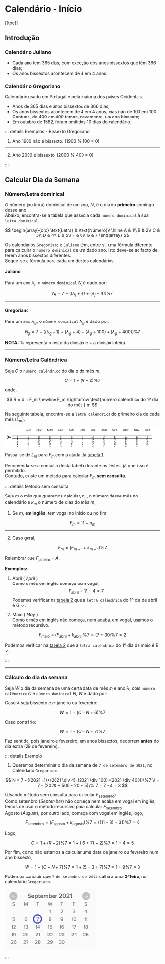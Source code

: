 # Calendário - Início

[[toc]]

## Introdução

### Calendário Juliano

- Cada ano tem 365 dias, com exceção dos anos bissextos que têm 366 dias;
- Os anos bissextos acontecem de 4 em 4 anos.

### Calendário Gregoriano

Calendário usado em Portugal e pela maioria dos países Ocidentais.

- Anos de 365 dias e anos bissextos de 366 dias;
- Os anos bissextos acontecem de 4 em 4 anos, mas não de 100 em 100. Contudo, de 400 em 400 temos, novamente, um ano bissexto;
- Em outubro de 1582, foram omitidos 10 dias do calendário.

::: details Exemplos - Bissexto Gregoriano

1. Ano 1900 não é bissexto. (1900 % 100 = 0)

---

2. Ano 2000 é bissexto. (2000 % 400 = 0)

:::

## Calcular Dia da Semana

### Número/Letra dominical

O número (ou letra) dominical de um ano, $N$, é o dia do **primeiro** domingo desse ano.  
Abaixo, encontra-se a tabela que associa cada `número dominical` à sua `letra dominical`.

$$
\begin{array}{c|c}
\text{Letra} & \text{Número}\\
\hline
A & 1\\
B & 2\\
C & 3\\
D & 4\\
E & 5\\
F & 6\\
G & 7
\end{array}
$$

Os calendários `Gregoriano` e `Juliano` têm, entre si, uma fórmula diferente para calcular o `número dominical` de um dado ano.
Isto deve-se ao facto de terem anos bissextos diferentes.  
Segue-se a fórmula para cada um destes calendários.

#### Juliano

Para um ano $\lambda_j$, o `número dominical` $N_j$ é dado por:

$$
N_j = 7 - ((\lambda_j + 4)+(\lambda_j \div 4))\%7
$$

---

#### Gregoriano

Para um ano $\lambda_g$, o `número dominical` $N_g$ é dado por:

$$
N_g = 7 - ((\lambda_g -1)+(\lambda_g \div 4)-(\lambda_g \div 100)+(\lambda_g \div 400))\%7
$$

**NOTA:** $\%$ representa o resto da divisão e $\div$ a divisão inteira.

---

### Número/Letra Calêndrica

Seja $C$ o `número calêndrico` do dia $d$ do mês $m$,

$$
C = 1 + (R-2)\%7
$$

onde,

$$
R = d + F_m \newline
F_m \rightarrow \text{número calêndrico do 1º dia do mês } m
$$

Na seguinte tabela, encontra-se a `letra calêndrica` do primeiro dia de cada mês ($L_m$).

![Letras calêndricas](./imgs/0013-calendAux.png)

Passa-se de $L_m$ para $F_m$ com a ajuda da [tabela 1](#numero-letra-dominical).

Recomenda-se a consulta desta tabela durante os testes, já que isso é permitido.  
Contudo, existe um método para calcular $F_m$ **sem consulta**.

::: details Método sem consulta

Seja $m$ o mês que queremos calcular, $n_m$ o número desse mês no calendário e $k_m$ o número de dias do mês $m$,

1. Se $m$, **em inglês**, tem vogal no início ou no fim:

$$
F_m = 11 - n_m
$$

---

2. Caso geral,

$$
F_m = (F_{m-1} + k_{m-1})\% 7
$$

Relembrar que $F_{\text{janeiro}} = A.$

**Exemplos:** <br>

1. Abril ( _April_ ) <br>
   Como o mês em inglês começa com vogal, <br>
   $$F_{\text{abril}}=11-4=7$$
   Podemos verificar na [tabela 2](#numero-letra-calendrica)
   que a `letra calêndrica` do 1º dia de abril é G $\checkmark$.

1. Maio ( _May_ ) <br>
   Como o mês em inglês não começa, nem acaba, em vogal, usamos o método recursivo.

$$F_{\text{maio}}=(F_{\text{abril}} + k_{\text{abril}})\% 7 = (7+30)\% 7 = 2$$

Podemos verificar na [tabela 2](#numero-letra-calendrica) que a `letra calêndrica` do 1º dia de maio é B $\checkmark$.

:::

---

### Cálculo do dia da semana

Seja $W$ o dia da semana de uma certa data de mês $m$ e ano $\lambda$, com `número calêndrico` $C$ e `número dominical` $N$, $W$ é dado por:

Caso $\lambda$ seja bissexto e $m$ janeiro ou fevereiro:

$$
W = 1 + (C-N+6)\% 7
$$

Caso contrário:

$$
W = 1 + (C-N+7)\% 7
$$

Faz sentido, pois janeiro e fevereiro, em anos bissextos, decorrem **antes** do dia extra (29 de fevereiro).

::: details Exemplo

1. Queremos determinar o dia da semana de `7 de setembro de 2021`, no Calendário `Gregoriano`.

$$
N = 7 - ((2021 -1)+(2021 \div 4)-(2021 \div 100)+(2021 \div 400))\%7 \\
= 7 - (2020 + 505 - 20 + 5)\% 7 = 7 - 4 = 3
$$

(Usando método sem consulta para calcular $F_{\text{setembro}}$)  
Como setembro (_September_) não começa nem acaba em vogal em inglês, temos de usar o método recursivo para calcular $F_{\text{setembro}}$ <br>
Agosto (_August_), por outro lado, começa com vogal em inglês, logo,

$$
F_{\text{setembro}} = (F_{\text{agosto}} + k_{\text{agosto}})\% 7 = ((11-8) + 31)\% 7 = 6
$$

Logo,

$$
C = 1 + (R-2)\%7  = 1 + ((6+7)-2)\%7 = 1 + 4 = 5
$$

Por fim, como não estamos a calcular uma data de janeiro ou fevereiro num ano bissexto,

$$
W = 1 + (C-N+7)\% 7  = 1 + (5-3+7)\% 7 = 1 + 9\%7 = 3
$$

Podemos concluir que `7 de setembro de 2021` calha a uma **3ªfeira**, no calendário `Gregoriano`.

![Setembro 2021](./imgs/0013-setembro7.png)

:::
